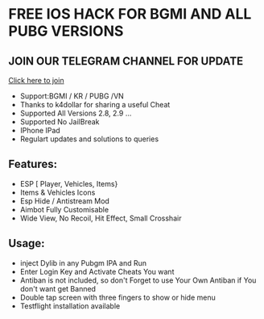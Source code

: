 # FREE IOS HACK FOR BGMI AND ALL PUBG VERSIONS

## JOIN OUR TELEGRAM CHANNEL FOR UPDATE
[Click here to join](https://t.me/freeiosbgmi)
- Support:BGMI / KR / PUBG /VN
- Thanks to k4dollar for sharing a useful Cheat
- Supported All Versions 2.8, 2.9 …
- Supported No JailBreak
- IPhone IPad
- Regulart updates and solutions to queries
## Features:
- ESP [ Player, Vehicles, Items}
- Items & Vehicles Icons
- Esp Hide / Antistream Mod
- Aimbot Fully Customisable
- Wide View, No Recoil, Hit Effect, Small Crosshair
## Usage:
- inject Dylib in any Pubgm IPA and Run
- Enter Login Key and Activate Cheats You want
- Antiban is not included, so don't Forget to use Your Own Antiban if You don't want get Banned
- Double tap screen with three fingers to show or hide menu
- Testflight installation available

